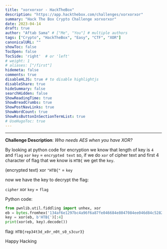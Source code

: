 ```yaml
---
title: "xorxorxor - HackTheBox"
description: "https://app.hackthebox.com/challenges/xorxorxor"
summary: "Hack The Box Crypto Challenge xorxorxor"
date: 2023-04-14
draft: true
author: "Aftab Sama" # ["Me", "You"] # multiple authors
tags: ["Crypto", "HackTheBox", "Easy", "CTF", "XOR"]
canonicalURL: ""
showToc: false
TocOpen: false
TocSide: 'right'  # or 'left'
# weight: 1
# aliases: ["/first"]
hidemeta: false
comments: true
disableHLJS: true # to disable highlightjs
disableShare: true
hideSummary: false
searchHidden: false
ShowReadingTime: true
ShowBreadCrumbs: true
ShowPostNavLinks: true
ShowWordCount: true
ShowRssButtonInSectionTermList: true
# UseHugoToc: true
---
```


------------------------

**Challenge Description**: _Who needs AES when you have XOR?_
 
By looking at python code for encryption we know that length of key is `4` and `flag` `xor` `key` = `encrypted text` so, if we do `xor` of cipher text and first 4 character of flag that we know is `HTB{` we get the `key`.

(encrypted text) xor `"HTB{"` = `key`

now we have the key to decrypt the flag:

`cipher` xor `key` = `flag`

Python code:

```python
from pwnlib.util.fiddling import unhex, xor
eb = bytes.fromhex('134af6e1297bc4a96f6a87fe046684e8047084ee046d84c5282dd7ef292dc9')
key = xor(eb, b'HTB{')[:4]
print(xor(eb, key).decode())
```

flag: `HTB{rep34t3d_x0r_n0t_s0_s3cur3}`

Happy Hacking
